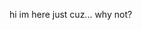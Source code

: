 hi im here just cuz...
why not?

<!---
customskinyt/customskinyt is a ✨ special ✨ repository because its `README.md` (this file) appears on your GitHub profile.
You can click the Preview link to take a look at your changes.
--->
